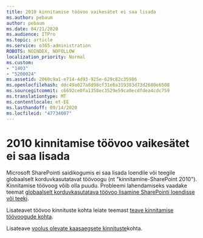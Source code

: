 ```yaml
---
title: 2010 kinnitamise töövoo vaikesätet ei saa lisada
ms.author: pebaum
author: pebaum
ms.date: 04/21/2020
ms.audience: ITPro
ms.topic: article
ms.service: o365-administration
ROBOTS: NOINDEX, NOFOLLOW
localization_priority: Normal
ms.custom:
- "1403"
- "5200024"
ms.assetid: 2060c9a1-e714-4d93-925e-629c82c35986
ms.openlocfilehash: ddc49a027a8d98cf31e6a319383d73d2680e6508
ms.sourcegitcommit: c6692ce0fa1358ec3529e59ca0ecdfdea4cdc759
ms.translationtype: MT
ms.contentlocale: et-EE
ms.lasthandoff: 09/14/2020
ms.locfileid: "47734007"
---
```

# <a name="cant-add-default-2010-approval-workflow"></a>2010 kinnitamise töövoo vaikesätet ei saa lisada

Microsoft SharePointi saidikogumis ei saa lisada loendile või teegile globaalselt korduvkasutatavat töövoogu (nt "kinnitamine-SharePoint 2010"). Kinnitamise töövoog võib olla puudu. Probleemi lahendamiseks vaadake teemat [globaalselt korduvkasutatava töövoo lisamine SharePointi loendisse või teeki](https://support.microsoft.com/help/4467263/sharepoint-designer-2013-shows-empty-wfpub-library).

Lisateavet töövoo kinnituste kohta leiate teemast [teave kinnitamise töövoogude kohta](https://support.office.com/article/All-about-Approval-workflows-078C5A89-821F-44A9-9530-40BB34F9F742). 
 
Lisateave [voolus olevate kaasaegsete kinnituste](https://flow.microsoft.com/blog/introducing-modern-approvals)kohta. 
  